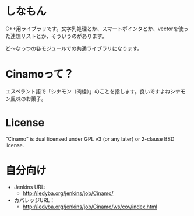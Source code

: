 しなもん
====
C++用ライブラリです。文字列処理とか、スマートポインタとか、vectorを使った連想リストとか、そういうのがあります。

ど～なっつの各モジュールでの共通ライブラリになります。

Cinamoって？
====
エスペラント語で「シナモン（肉桂）」のことを指します。良いですよねシナモン風味のお菓子。

License
====
"Cinamo" is dual licensed under GPL v3 (or any later) or 2-clause BSD license.

自分向け
====
* Jenkins URL:
	* http://ledyba.org/jenkins/job/Cinamo/
* カバレッジURL：
	* http://ledyba.org/jenkins/job/Cinamo/ws/cov/index.html
